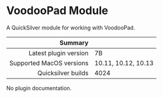# VoodooPad Module

A QuickSilver module for working with VoodooPad.

 Summary                  | &nbsp; 
-------------------------:|:--------------------
 Latest plugin version    | 7B
 Supported MacOS versions | 10.11, 10.12, 10.13
 Quicksilver builds       | 4024


No plugin documentation.